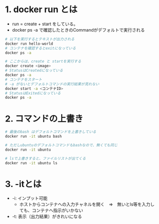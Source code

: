 # 1. docker run とは
* run = create + start をしている。
* docker ps -a で確認したときのCommandがデフォルトで実行される

```sh
# 以下を実行するとテキストが出力される
docker run hello-world
# コンテナを確認するとexitになっている
docker ps -a

# ここからは、create と startを実行する
docker create <image>
# StatusはCreatedになっている
docker ps -a
# コンテナをスタート
# -a がないとデフォルトコマンドの実行結果が見れない
docker start -a <コンテナID>
# StatusはExitedになっている
docker ps -a
```

# 2. コマンドの上書き

```sh
# 最後のbash はデフォルトコマンドを上書きしている
docker run -it ubuntu bash

# ただしubuntuのデフォルトコマンドもbashなので、無くても同じ
docker run -it ubuntu

# lsで上書きすると、ファイルリストが出てくる
docker run -it ubuntu ls
```

# 3. -itとは
* -i: インプット可能
    * ホストからコンテナへの入力チャネルを開く　⇒　無いとls等を入力しても、コンテナへ指示がいかない
* -t: 表示（出力結果）がきれいになる

